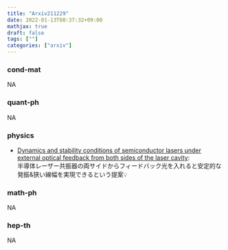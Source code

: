 ```yaml
---
title: "Arxiv211229"
date: 2022-01-13T08:37:32+09:00
mathjax: true
draft: false
tags: [""]
categories: ["arxiv"]
---
```

### cond-mat
NA


### quant-ph
NA


### physics
- [Dynamics and stability conditions of semiconductor lasers under external optical feedback from both sides of the laser cavity](https://arxiv.org/abs/2112.13895):  
半導体レーザー共振器の両サイドからフィードバック光を入れると安定的な発振&狭い線幅を実現できるという提案💡

### math-ph
NA

### hep-th
NA
